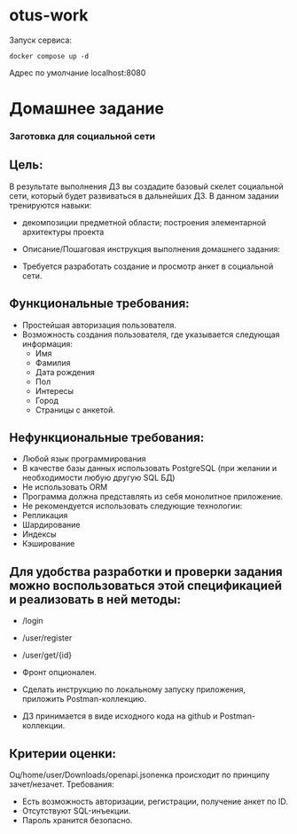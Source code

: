 # otus-work
Запуск сервиса:
```shell
docker compose up -d
```
Адрес по умолчание localhost:8080


# Домашнее задание
### Заготовка для социальной сети

## Цель:
В результате выполнения ДЗ вы создадите базовый скелет социальной сети, который будет развиваться в дальнейших ДЗ.
В данном задании тренируются навыки:

- декомпозиции предметной области;
построения элементарной архитектуры проекта

- Описание/Пошаговая инструкция выполнения домашнего задания:
- Требуется разработать создание и просмотр анкет в социальной сети.

## Функциональные требования:

- Простейшая авторизация пользователя.
- Возможность создания пользователя, где указывается следующая информация:
  - Имя
  - Фамилия
  - Дата рождения
  - Пол
  - Интересы
  - Город
  - Страницы с анкетой.

## Нефункциональные требования:

- Любой язык программирования
- В качестве базы данных использовать PostgreSQL (при желании и необходимости любую другую SQL БД)
- Не использовать ORM
- Программа должна представлять из себя монолитное приложение.
- Не рекомендуется использовать следующие технологии:
- Репликация
- Шардирование
- Индексы
- Кэширование

## Для удобства разработки и проверки задания можно воспользоваться этой спецификацией и реализовать в ней методы:
- /login
- /user/register
- /user/get/{id}

- Фронт опционален.

- Сделать инструкцию по локальному запуску приложения, приложить Postman-коллекцию.

- ДЗ принимается в виде исходного кода на github и Postman-коллекции.

## Критерии оценки:
Оц/home/user/Downloads/openapi.jsonенка происходит по принципу зачет/незачет.
Требования:
- Есть возможность авторизации, регистрации, получение анкет по ID.
- Отсутствуют SQL-инъекции.
- Пароль хранится безопасно.

